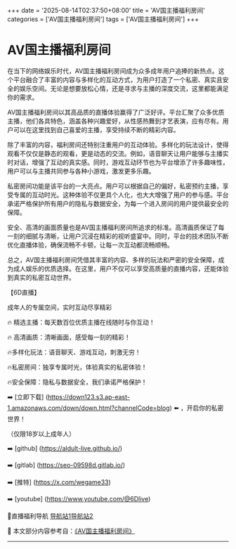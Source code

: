 +++
date = '2025-08-14T02:37:50+08:00'
title = 'AV国主播福利房间'
categories = ['AV国主播福利房间']
tags = ['AV国主播福利房间']
+++

# AV国主播福利房间

在当下的网络娱乐时代，AV国主播福利房间成为众多成年用户追捧的新热点。这个平台融合了丰富的内容与多样化的互动方式，为用户打造了一个私密、真实且安全的娱乐空间。无论是想要放松心情，还是寻求与主播的深度交流，这里都能满足你的需求。

AV国主播福利房间以其高品质的直播体验赢得了广泛好评。平台汇聚了众多优质主播，他们各具特色，涵盖各种兴趣爱好，从性感热舞到才艺表演，应有尽有。用户可以在这里找到自己喜爱的主播，享受持续不断的精彩内容。

除了丰富的内容，福利房间还特别注重用户的互动体验。多样化的玩法设计，使得观看不仅仅是静态的观看，更是动态的交流。例如，语音聊天让用户能够与主播实时对话，增强了互动的真实感。同时，游戏互动环节也为平台增添了许多趣味性，用户可以与主播共同参与各种小游戏，激发更多乐趣。

私密房间功能是该平台的一大亮点。用户可以根据自己的偏好，私密预约主播，享受专属的互动时光。这种体验不仅更具个人化，也大大增强了用户的参与感。平台承诺严格保护所有用户的隐私与数据安全，为每一个进入房间的用户提供最安全的保障。

安全、高清的画面质量也是AV国主播福利房间所追求的标准。高清画质保证了每一刻的细腻与清晰，让用户沉浸在精彩的视听盛宴中。同时，平台的技术团队不断优化直播体验，确保流畅不卡顿，让每一次互动都流畅顺畅。

总之，AV国主播福利房间凭借其丰富的内容、多样的玩法和严密的安全保障，成为成人娱乐的优质选择。在这里，用户不仅可以享受高质量的直播内容，还能体验到真实的私密互动世界。

【6D直播】

成年人的专属空间，实时互动尽享精彩

🔥 精选主播：每天数百位优质主播在线随时与你互动！

🔥 高清画质：清晰画面，感受每一刻的精彩！

🔥多样化玩法：语音聊天、游戏互动，刺激无穷！

🔥私密房间：独享专属时光，体验真实的私密体验！

🔥安全保障：隐私与数据安全，我们承诺严格保护！

➡️ [立即下载] (https://down123.s3.ap-east-1.amazonaws.com/down/down.html?channelCode=blog) ⬅️ ，开启你的私密世界！

（仅限18岁以上成年人）

➡️ [github] (https://aldult-live.github.io/)

➡️ [gitlab] (https://seo-09598d.gitlab.io/)

➡️ [推特] (https://x.com/wegame33)

➡️ [youtube] (https://www.youtube.com/@6Dlive)

🔞直播福利导航   [导航站1](https://webstack-86085a.gitlab.io/)[导航站2](https://onlygit123-2.github.io/)


📘 本文部分内容参考自：[《AV国主播福利房间》](https://webstack-hugo-17.pages.dev/)

---
